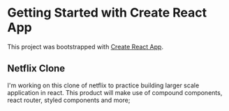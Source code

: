 # Getting Started with Create React App

This project was bootstrapped with [Create React App](https://github.com/facebook/create-react-app).

## Netflix Clone

I'm working on this clone of netflix to practice building larger scale application in react.  This product will make use of compound components, react router, styled components and more; 